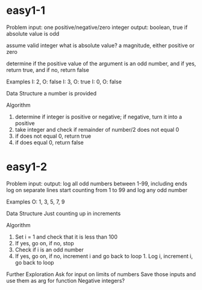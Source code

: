 # easy1-1

Problem
input: one positive/negative/zero integer
output: boolean, true if absolute value is odd

assume valid integer
what is absolute value? a magnitude, either positive or zero

determine if the positive value of the argument is an odd 
number, and if yes, return true, and if no, return false

Examples
I: 2, O: false
I: 3, O: true
I: 0, O: false

Data Structure
a number is provided

Algorithm
1. determine if integer is positive or negative; if negative, turn 
it into a positive
2. take integer and check if remainder of number/2 does not equal 0
  1. if does not equal 0, return true
  2. if does equal 0, return false

# easy1-2

Problem
input:
output: log all odd numbers between 1-99, including ends
log on separate lines
start counting from 1 to 99 and log any odd number

Examples
O: 1, 3, 5, 7, 9

Data Structure
Just counting up in increments

Algorithm
1. Set i = 1 and check that it is less than 100
2. If yes, go on, if no, stop
  1. Check if i is an odd number
  2. If yes, go on, if no, increment i and go back to loop
    1. Log i, increment i, go back to loop

Further Exploration
Ask for input on limits of numbers
Save those inputs and use them as arg for function
Negative integers?

